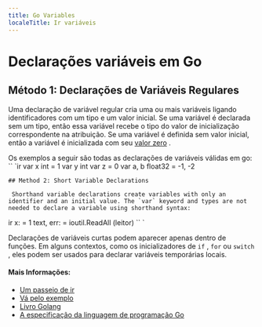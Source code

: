 ```yaml
---
title: Go Variables
localeTitle: Ir variáveis
---
```

# Declarações variáveis ​​em Go

## Método 1: Declarações de Variáveis ​​Regulares

Uma declaração de variável regular cria uma ou mais variáveis ​​ligando identificadores com um tipo e um valor inicial. Se uma variável é declarada sem um tipo, então essa variável recebe o tipo do valor de inicialização correspondente na atribuição. Se uma variável é definida sem valor inicial, então a variável é inicializada com seu [valor zero](https://golang.org/ref/spec#The_zero_value) .

Os exemplos a seguir são todas as declarações de variáveis ​​válidas em go: \`\` \`ir var x int = 1 var y int var z = 0 var a, b float32 = -1, -2
```
## Method 2: Short Variable Declarations 
 
 Shorthand variable declarations create variables with only an identifier and an initial value. The `var` keyword and types are not needed to declare a variable using shorthand syntax: 
```

ir x: = 1 text, err: = ioutil.ReadAll (leitor) \`\` \`

Declarações de variáveis ​​curtas podem aparecer apenas dentro de funções. Em alguns contextos, como os inicializadores de `if` , `for` ou `switch` , eles podem ser usados ​​para declarar variáveis ​​temporárias locais.

#### Mais Informações:

*   [Um passeio de ir](https://tour.golang.org/basics/8)
*   [Vá pelo exemplo](https://gobyexample.com/variables)
*   [Livro Golang](https://www.golang-book.com/books/intro/4)
*   [A especificação da linguagem de programação Go](https://golang.org/ref/spec#Variable_declarations)